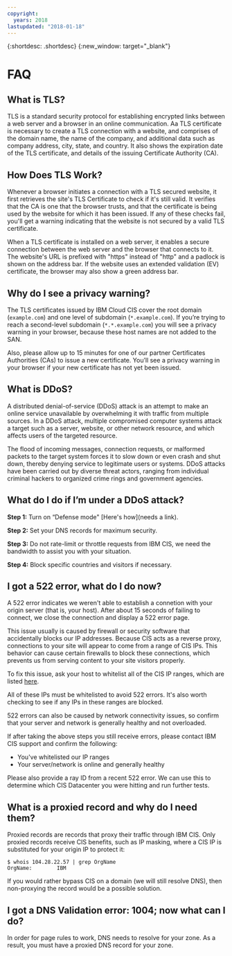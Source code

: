 ```yaml
---
copyright:
  years: 2018
lastupdated: "2018-01-18"
---
```


{:shortdesc: .shortdesc}
{:new_window: target="_blank"}

# FAQ

## What is TLS?
TLS is a standard security protocol for establishing encrypted links between a web server and a browser in an online communication. Aa TLS certificate is necessary to create a TLS connection with a website, and comprises of the domain name, the name of the company, and additional data such as company address, city, state, and country. It also shows the expiration date of the TLS certificate, and details of the issuing Certificate Authority (CA).

## How Does TLS Work?
Whenever a browser initiates a connection with a TLS secured website, it first retrieves the site's TLS Certificate to check if it's still valid. It verifies that the CA is one that the browser trusts, and that the certificate is being used by the website for which it has been issued. If any of these checks fail, you'll get a warning indicating that the website is not secured by a valid TLS certificate.

When a TLS certificate is installed on a web server, it enables a secure connection between the web server and the browser that connects to it. The website's URL is prefixed with "https" instead of "http" and a padlock is shown on the address bar. If the website uses an extended validation (EV) certificate, the browser may also show a green address bar.

## Why do I see a privacy warning?
The TLS certificates issued by IBM Cloud CIS cover the root domain (`example.com`) and one level of subdomain (`*.example.com`). If you’re trying to reach a second-level subdomain (`*.*.example.com`) you will see a privacy warning in your browser, because these host names are not added to the SAN.

Also, please allow up to 15 minutes for one of our partner Certificates Authorities (CAs) to issue a new certificate. You’ll see a privacy warning in your browser if your new certificate has not yet been issued.

## What is DDoS?
A distributed denial-of-service (DDoS) attack is an attempt to make an online service unavailable by overwhelming it with traffic from multiple sources. In a DDoS attack, multiple compromised computer systems attack a target such as a server, website, or other network resource, and which affects users of the targeted resource.

The flood of incoming messages, connection requests, or malformed packets to the target system forces it to slow down or even crash and shut down, thereby denying service to legitimate users or systems. DDoS attacks have been carried out by diverse threat actors, ranging from individual criminal hackers to organized crime rings and government agencies.

## What do I do if I’m under a DDoS attack?

**Step 1:** Turn on “Defense mode" [Here's how](needs a link).

**Step 2:** Set your DNS records for maximum security.

**Step 3:** Do not rate-limit or throttle requests from IBM CIS, we need the bandwidth to assist you with your situation.

**Step 4:** Block specific countries and visitors if necessary.

## I got a 522 error, what do I do now?

A 522 error indicates we weren't able to establish a connetion with your origin server (that is, your host). After about 15 seconds of failing to connect, we close the connection and display a 522 error page.

This issue usually is caused by firewall or security software that accidentally blocks our IP addresses. Because CIS acts as a reverse proxy, connections to your site will appear to come from a range of CIS IPs. This behavior can cause certain firewalls to block these connections, which prevents us from serving content to your site visitors properly.

To fix this issue, ask your host to whitelist all of the CIS IP ranges, which are listed [here](whitelisted-ips.html).

All of these IPs must be whitelisted to avoid 522 errors. It's also worth checking to see if any IPs in these ranges are blocked.

522 errors can also be caused by network connectivity issues, so confirm that your server and network is generally healthy and not overloaded.

If after taking the above steps you still receive errors, please contact IBM CIS support and confirm the following:

* You've whitelisted our IP ranges
* Your server/network is online and generally healthy

Please also provide a ray ID from a recent 522 error. We can use this to determine which CIS Datacenter you were hitting and run further tests.

## What is a proxied record and why do I need them?

Proxied records are records that proxy their traffic through IBM CIS. Only proxied records receive CIS benefits, such as IP masking, where a CIS IP is substituted for your origin IP to protect it:

```
$ whois 104.28.22.57 | grep OrgName
OrgName:        IBM
```

If you would rather bypass CIS on a domain (we will still resolve DNS), then non-proxying the record would be a possible solution.

## I got a DNS Validation error: 1004; now what can I do?

In order for page rules to work, DNS needs to resolve for your zone. As a result, you must have a proxied DNS record for your zone. 
